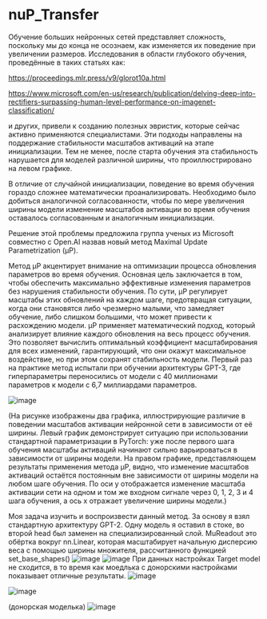 # nuP_Transfer
Обучение больших нейронных сетей представляет сложность, поскольку мы до конца не осознаем, как изменяется их поведение при увеличении размеров. Исследования в области глубокого обучения, проведённые в таких статьях как: 

https://proceedings.mlr.press/v9/glorot10a.html

https://www.microsoft.com/en-us/research/publication/delving-deep-into-rectifiers-surpassing-human-level-performance-on-imagenet-classification/

и других, привели к созданию полезных эвристик, которые сейчас активно применяются специалистами. Эти подходы направлены на поддержание стабильности масштабов активаций на этапе инициализации. Тем не менее, после старта обучения эта стабильность нарушается для моделей различной ширины, что проиллюстрировано на левом графике.
 
 В отличие от случайной инициализации, поведение во время обучения гораздо сложнее математически проанализировать. Необходимо было добиться аналогичной согласованности, чтобы по мере увеличения ширины модели изменение масштабов активации во время обучения оставалось согласованным и аналогичным инициализации. 

Решение этой проблемы предложила группа ученых из Microsoft совместно с Open.AI назвав новый метод Maximal Update Parametrization (µP).

Метод μP акцентирует внимание на оптимизации процесса обновления параметров во время обучения. Основная цель заключается в том, чтобы обеспечить максимально эффективные изменения параметров без нарушения стабильности обучения. По сути, μP регулирует масштабы этих обновлений на каждом шаге, предотвращая ситуации, когда они становятся либо чрезмерно малыми, что замедляет обучение, либо слишком большими, что может привести к расхождению модели. μP применяет математический подход, который анализирует влияние каждого обновления на весь процесс обучения. Это позволяет вычислить оптимальный коэффициент масштабирования для всех изменений, гарантирующий, что они окажут максимальное воздействие, но при этом сохранят стабильность модели.
Первый раз на практике метод испытали при обучении архитектуры GPT-3, где гиперпараметры переносились от модели с 40 миллионами параметров к модели с 6,7 миллиардами параметров.

 ![image](https://github.com/user-attachments/assets/68f37f66-3f78-42a2-bee7-1d93df4be649)


(На рисунке изображены два графика, иллюстрирующие различие в поведении масштабов активации нейронной сети в зависимости от её ширины. Левый график демонстрирует ситуацию при использовании стандартной параметризации в PyTorch: уже после первого шага обучения масштабы активаций начинают сильно варьироваться в зависимости от ширины модели. На правом графике, представляющем результаты применения метода µP, видно, что изменение масштабов активаций остаётся постоянным вне зависимости от ширины модели на любом шаге обучения. По оси y отображается изменение масштаба активации сети на одном и том же входном сигнале через 0, 1, 2, 3 и 4 шага обучения, а ось x отражает увеличение ширины модели.)


Моя задача изучить и воспроизвести данный метод.
За основу я взял стандартную архитектуру GPT-2. 
Одну модель я оставил в стоке, во второй head был заменен на специализированный слой. MuReadout это обёртка вокруг nn.Linear, которая масштабирует начальную дисперсию веса с помощью ширины множителя, рассчитанного функцией 
set_base_shapes()
![image](https://github.com/user-attachments/assets/4cc5b300-73f9-450e-a583-4c2ceef2731a)
![image](https://github.com/user-attachments/assets/30fb3c8a-bbbd-45b6-a8b4-4a608e139a10)
При данных настройках Target model не сходится, в то время как моедлька с донорскими настройками показывает отличные результаты.
![image](https://github.com/user-attachments/assets/509e8d26-10b1-4112-8904-4b54a4f04fb1)

![image](https://github.com/user-attachments/assets/00827346-4ea4-489b-b80d-7c487d8b7244)

(донорская моделька)
![image](https://github.com/user-attachments/assets/cd4da70f-58ff-4bf5-9d70-dcc1bacf6a44)




 
 


